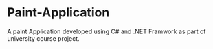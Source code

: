 # Paint-Application
A paint Application developed using C# and .NET Framwork as part of university course project.
